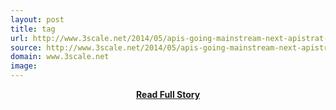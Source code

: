 ```yaml
---
layout: post
title: tag  
url: http://www.3scale.net/2014/05/apis-going-mainstream-next-apistrat-event-chicago/
source: http://www.3scale.net/2014/05/apis-going-mainstream-next-apistrat-event-chicago/
domain: www.3scale.net
image: 
---
```


<p></p>
<center><p><a href="http://www.3scale.net/2014/05/apis-going-mainstream-next-apistrat-event-chicago/" style='padding:25px; font-sze:18px; font-weight: bold;'>Read Full Story</a></p></center>
